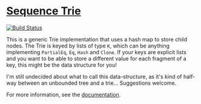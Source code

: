 [Sequence Trie][doc]
====

[![Build Status](https://travis-ci.org/michaelsproul/rust-sequence-trie.svg)](https://travis-ci.org/michaelsproul/rust-sequence-trie)

This is a generic Trie implementation that uses a hash map to store child nodes. The Trie is keyed by lists of type `K`, which can be anything implementing `PartialEq`, `Eq`, `Hash` and `Clone`. If your keys are explicit lists and you want to be able to store a different value for each fragment of a key, this might be the data structure for you!

I'm still undecided about what to call this data-structure, as it's kind of half-way between an unbounded tree and a trie... Suggestions welcome.

For more information, see the [documentation][doc].

[doc]: http://sproul.io/rust/sequence_trie/
